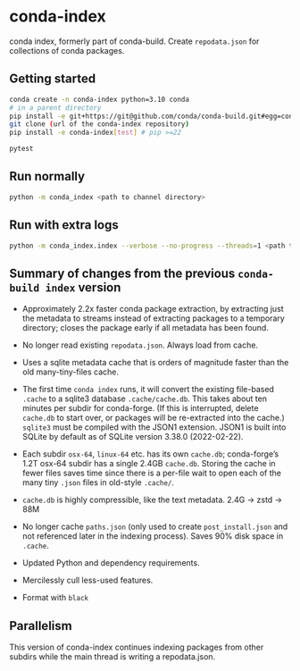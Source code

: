 # conda-index
conda index, formerly part of conda-build. Create `repodata.json` for
collections of conda packages.

## Getting started

```sh
conda create -n conda-index python=3.10 conda
# in a parent directory
pip install -e git+https://git@github.com/conda/conda-build.git#egg=conda-build
git clone (url of the conda-index repository)
pip install -e conda-index[test] # pip >=22

pytest
```

## Run normally

```sh
python -m conda_index <path to channel directory>
```

## Run with extra logs

```sh
python -m conda_index.index --verbose --no-progress --threads=1 <path to channel directory>
```

## Summary of changes from the previous `conda-build index` version

* Approximately 2.2x faster conda package extraction, by extracting just the
  metadata to streams instead of extracting packages to a temporary directory;
  closes the package early if all metadata has been found.

* No longer read existing `repodata.json`. Always load from cache.

* Uses a sqlite metadata cache that is orders of magnitude faster than the old
  many-tiny-files cache.

* The first time `conda index` runs, it will convert the existing file-based
  `.cache` to a sqlite3 database `.cache/cache.db`. This takes about ten minutes
  per subdir for conda-forge. (If this is interrupted, delete `cache.db` to
  start over, or packages will be re-extracted into the cache.) `sqlite3` must
  be compiled with the JSON1 extension. JSON1 is built into SQLite by default as
  of SQLite version 3.38.0 (2022-02-22).

* Each subdir `osx-64`, `linux-64` etc. has its own `cache.db`; conda-forge’s
  1.2T osx-64 subdir has a single 2.4GB `cache.db`. Storing the cache in fewer
  files saves time since there is a per-file wait to open each of the
  many tiny `.json` files in old-style `.cache/`.

* `cache.db` is highly compressible, like the text metadata. 2.4G → zstd → 88M

* No longer cache `paths.json` (only used to create `post_install.json` and not
  referenced later in the indexing process). Saves 90% disk space in `.cache`.

* Updated Python and dependency requirements.

* Mercilessly cull less-used features.

* Format with `black`

## Parallelism

This version of conda-index continues indexing packages from other subdirs while
the main thread is writing a repodata.json.